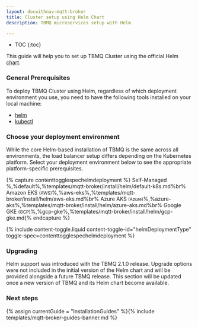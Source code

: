 ```yaml
---
layout: docwithnav-mqtt-broker
title: Cluster setup using Helm Chart
description: TBMQ microservices setup with Helm

---
```


* TOC
{:toc}

This guide will help you to set up TBMQ Cluster using the official Helm [chart](https://artifacthub.io/packages/helm/tbmq-helm-chart/tbmq-cluster).

### General Prerequisites

To deploy TBMQ Cluster using Helm, regardless of which deployment environment you use, you need to have the following tools installed on your local machine:

- [helm](https://helm.sh/docs/intro/install/)
- [kubectl](https://kubernetes.io/docs/tasks/tools/)

### Choose your deployment environment

While the core Helm-based installation of TBMQ is the same across all environments, 
the load balancer setup differs depending on the Kubernetes platform. 
Select your deployment environment below to see the appropriate platform-specific prerequisites.

{% capture contenttogglespechelmdeployment %}
Self-Managed %,%default%,%templates/mqtt-broker/install/helm/default-k8s.md%br%
Amazon EKS <small>(AWS)</small>%,%aws-eks%,%templates/mqtt-broker/install/helm/aws-eks.md%br%
Azure AKS <small>(Azure)</small>%,%azure-aks%,%templates/mqtt-broker/install/helm/azure-aks.md%br%
Google GKE <small>(GCP)</small>%,%gcp-gke%,%templates/mqtt-broker/install/helm/gcp-gke.md{% endcapture %}

{% include content-toggle.liquid content-toggle-id="helmDeploymentType" toggle-spec=contenttogglespechelmdeployment %}

### Upgrading

Helm support was introduced with the TBMQ 2.1.0 release.
Upgrade options were not included in the initial version of the Helm chart and will be provided alongside a future TBMQ release.
This section will be updated once a new version of TBMQ and its Helm chart become available.

### Next steps

{% assign currentGuide = "InstallationGuides" %}{% include templates/mqtt-broker-guides-banner.md %}
